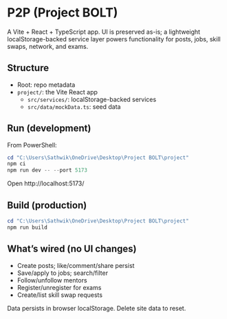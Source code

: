 # P2P (Project BOLT)

A Vite + React + TypeScript app. UI is preserved as-is; a lightweight localStorage-backed service layer powers functionality for posts, jobs, skill swaps, network, and exams.

## Structure
- Root: repo metadata
- `project/`: the Vite React app
  - `src/services/`: localStorage-backed services
  - `src/data/mockData.ts`: seed data

## Run (development)
From PowerShell:

```powershell
cd "C:\Users\Sathwik\OneDrive\Desktop\Project BOLT\project"
npm ci
npm run dev -- --port 5173
```

Open http://localhost:5173/

## Build (production)
```powershell
cd "C:\Users\Sathwik\OneDrive\Desktop\Project BOLT\project"
npm run build
```

## What’s wired (no UI changes)
- Create posts; like/comment/share persist
- Save/apply to jobs; search/filter
- Follow/unfollow mentors
- Register/unregister for exams
- Create/list skill swap requests

Data persists in browser localStorage. Delete site data to reset.
